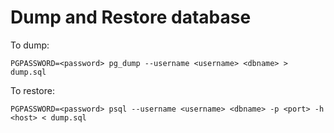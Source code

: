 # Dump and Restore database

To dump:

```
PGPASSWORD=<password> pg_dump --username <username> <dbname> > dump.sql
```

To restore:

```
PGPASSWORD=<password> psql --username <username> <dbname> -p <port> -h <host> < dump.sql
```
